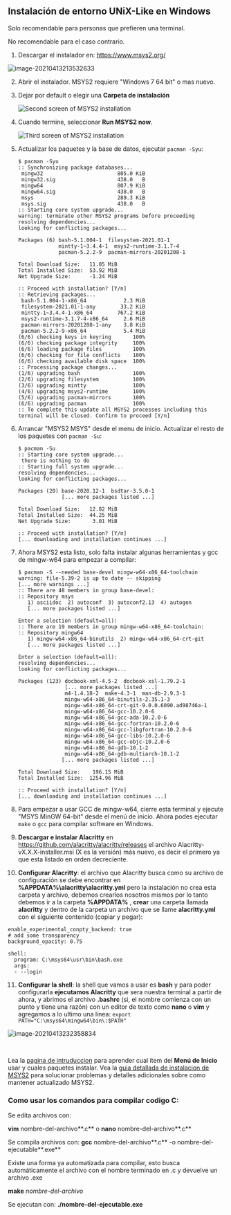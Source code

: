 ## Instalación de entorno UNiX-Like en Windows

Solo recomendable para personas que prefieren una terminal.

No recomendable para el caso contrario.



1. Descargar el instalador en: https://www.msys2.org/

![image-20210413213532633](readme.assets/image-20210413213532633.png)

2. Abrir el instalador. MSYS2 requiere "Windows 7 64 bit" o mas nuevo.

3. Dejar por default o elegir una **Carpeta de instalación** 

   ![Second screen of MSYS2 installation](readme.assets/install-2-path.png)

4. Cuando termine, seleccionar **Run MSYS2 now**.

   ![Third screen of MSYS2 installation](readme.assets/install-3-finish.png)

5. Actualizar los paquetes y la base de datos, ejecutar
    `pacman -Syu`:

   ```
   $ pacman -Syu
   :: Synchronizing package databases...
    mingw32                        805.0 KiB
    mingw32.sig                    438.0   B
    mingw64                        807.9 KiB
    mingw64.sig                    438.0   B
    msys                           289.3 KiB
    msys.sig                       438.0   B
   :: Starting core system upgrade...
   warning: terminate other MSYS2 programs before proceeding
   resolving dependencies...
   looking for conflicting packages...
   
   Packages (6) bash-5.1.004-1  filesystem-2021.01-1
                mintty-1~3.4.4-1  msys2-runtime-3.1.7-4
                pacman-5.2.2-9  pacman-mirrors-20201208-1
   
   Total Download Size:   11.05 MiB
   Total Installed Size:  53.92 MiB
   Net Upgrade Size:      -1.24 MiB
   
   :: Proceed with installation? [Y/n]
   :: Retrieving packages...
    bash-5.1.004-1-x86_64            2.3 MiB
    filesystem-2021.01-1-any        33.2 KiB
    mintty-1~3.4.4-1-x86_64        767.2 KiB
    msys2-runtime-3.1.7-4-x86_64     2.6 MiB
    pacman-mirrors-20201208-1-any    3.8 KiB
    pacman-5.2.2-9-x86_64            5.4 MiB
   (6/6) checking keys in keyring       100%
   (6/6) checking package integrity     100%
   (6/6) loading package files          100%
   (6/6) checking for file conflicts    100%
   (6/6) checking available disk space  100%
   :: Processing package changes...
   (1/6) upgrading bash                 100%
   (2/6) upgrading filesystem           100%
   (3/6) upgrading mintty               100%
   (4/6) upgrading msys2-runtime        100%
   (5/6) upgrading pacman-mirrors       100%
   (6/6) upgrading pacman               100%
   :: To complete this update all MSYS2 processes including this terminal will be closed. Confirm to proceed [Y/n]
   ```

6. Arrancar "MSYS2 MSYS" desde el menu de inicio. Actualizar el resto de los paquetes con 
   `pacman -Su`:

   ```
   $ pacman -Su
   :: Starting core system upgrade...
    there is nothing to do
   :: Starting full system upgrade...
   resolving dependencies...
   looking for conflicting packages...
   
   Packages (20) base-2020.12-1  bsdtar-3.5.0-1
                 [... more packages listed ...]
   
   Total Download Size:   12.82 MiB
   Total Installed Size:  44.25 MiB
   Net Upgrade Size:       3.01 MiB
   
   :: Proceed with installation? [Y/n]
   [... downloading and installation continues ...]
   ```

7. Ahora MSYS2 esta listo, solo falta instalar algunas herramientas y gcc de mingw-w64 para empezar a compilar:

   ```
   $ pacman -S --needed base-devel mingw-w64-x86_64-toolchain
   warning: file-5.39-2 is up to date -- skipping
   [... more warnings ...]
   :: There are 48 members in group base-devel:
   :: Repository msys
      1) asciidoc  2) autoconf  3) autoconf2.13  4) autogen
      [... more packages listed ...]
   
   Enter a selection (default=all):
   :: There are 19 members in group mingw-w64-x86_64-toolchain:
   :: Repository mingw64
      1) mingw-w64-x86_64-binutils  2) mingw-w64-x86_64-crt-git
      [... more packages listed ...]
   
   Enter a selection (default=all):
   resolving dependencies...
   looking for conflicting packages...
   
   Packages (123) docbook-xml-4.5-2  docbook-xsl-1.79.2-1
                  [... more packages listed ...]
                  m4-1.4.18-2  make-4.3-1  man-db-2.9.3-1
                  mingw-w64-x86_64-binutils-2.35.1-3
                  mingw-w64-x86_64-crt-git-9.0.0.6090.ad98746a-1
                  mingw-w64-x86_64-gcc-10.2.0-6
                  mingw-w64-x86_64-gcc-ada-10.2.0-6
                  mingw-w64-x86_64-gcc-fortran-10.2.0-6
                  mingw-w64-x86_64-gcc-libgfortran-10.2.0-6
                  mingw-w64-x86_64-gcc-libs-10.2.0-6
                  mingw-w64-x86_64-gcc-objc-10.2.0-6
                  mingw-w64-x86_64-gdb-10.1-2
                  mingw-w64-x86_64-gdb-multiarch-10.1-2
                 [... more packages listed ...]
   
   Total Download Size:    196.15 MiB
   Total Installed Size:  1254.96 MiB
   
   :: Proceed with installation? [Y/n]
   [... downloading and installation continues ...]
   ```

8. Para empezar a usar GCC de mingw-w64, cierre esta terminal y ejecute "MSYS MinGW 64-bit" desde el menú de inicio. Ahora podes ejecutar `make` o `gcc` para compilar software en Windows.
   
9. **Descargar e instalar Alacritty** en https://github.com/alacritty/alacritty/releases el archivo Alacritty-vX.X.X-installer.msi (X es la versión) más nuevo, es decir el primero ya que esta listado en orden decreciente.

10. **Configurar Alacritty**: el archivo que Alacritty busca como su archivo de configuración se debe encontrar en **%APPDATA%\alacritty\alacritty.yml** pero la instalación no crea esta carpeta y archivo, debemos crearlos nosotros mismos por lo tanto debemos ir a la carpeta **%APPDATA%** , **crear** una carpeta llamada **alacritty** y dentro de la carpeta un archivo que se llame **alacritty.yml** con el siguiente contenido (copiar y pegar):
```
enable_experimental_conpty_backend: true
# add some transparency
background_opacity: 0.75

shell:
  program: C:\msys64\usr\bin\bash.exe
  args:
  - --login
```

11. **Configurar la shell**: la shell que vamos a usar es **bash** y para poder configurarla **ejecutamos Alacritty** que sera nuestra terminal a partir de ahora, y abrimos el archivo **.bashrc** (si, el nombre comienza con un punto y tiene una razón) con un editor de texto como **nano** o **vim** y agregamos a lo ultimo una linea:
    ```export PATH="C:\msys64\mingw64\bin\:$PATH"```

![image-20210413232358834](readme.assets/image-20210413232358834.png)

​    

Lea la [pagina de intruduccion](https://www.msys2.org/wiki/MSYS2-introduction/) para aprender cual ítem del **Menú de Inicio** usar y cuales paquetes instalar. Vea la [guia detallada de instalacion de MSYS2](https://www.msys2.org/wiki/MSYS2-installation/) para solucionar problemas y detalles adicionales sobre como mantener actualizado MSYS2.



### Como usar los comandos para compilar codigo C:

Se edita archivos con:

**vim** nombre-del-archivo**.c**
o 
**nano** nombre-del-archivo**.c** 

Se compila archivos con:
**gcc** nombre-del-archivo**.c** -o nombre-del-ejecutable**.exe**

Existe una forma ya automatizada para compilar, esto busca automáticamente el archivo con el nombre terminado en .c y devuelve un archivo .exe

**make** *nombre-del-archivo*

Se ejecutan con:
**./**nombre-del-ejecutable**.exe**